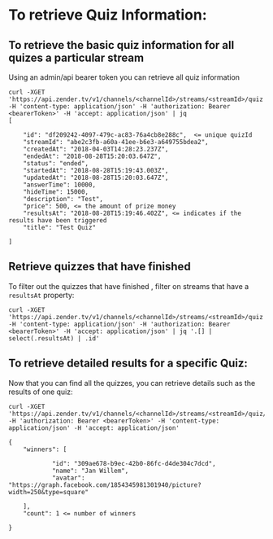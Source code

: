# To retrieve Quiz Information:

## To retrieve the basic quiz information for all quizes a particular stream
Using an admin/api bearer token you can retrieve all quiz information

```
curl -XGET 'https://api.zender.tv/v1/channels/<channelId>/streams/<streamId>/quiz' -H 'content-type: application/json' -H 'authorization: Bearer <bearerToken>' -H 'accept: application/json' | jq
[
  
    "id": "df209242-4097-479c-ac83-76a4cb8e288c",  <= unique quizId
    "streamId": "abe2c3fb-a60a-41ee-b6e3-a649755bdea2",
    "createdAt": "2018-04-03T14:28:23.237Z",
    "endedAt": "2018-08-28T15:20:03.647Z",
    "status": "ended",
    "startedAt": "2018-08-28T15:19:43.003Z",
    "updatedAt": "2018-08-28T15:20:03.647Z",
    "answerTime": 10000,
    "hideTime": 15000,
    "description": "Test",
    "price": 500, <= the amount of prize money
    "resultsAt": "2018-08-28T15:19:46.402Z", <= indicates if the results have been triggered
    "title": "Test Quiz"
  
]
```

## Retrieve quizzes that have finished
To filter out the quizzes that have finished , filter on streams that have a `resultsAt` property:

```
curl -XGET 'https://api.zender.tv/v1/channels/<channelId>/streams/<streamId>/quiz' -H 'content-type: application/json' -H 'authorization: Bearer <bearerToken>' -H 'accept: application/json' | jq '.[] | select(.resultsAt) | .id'
```

## To retrieve detailed results for a specific Quiz:
Now that you can find all the quizzes, you can retrieve details such as the results of one quiz:

```
curl -XGET 'https://api.zender.tv/v1/channels/<channelId>/streams/<streamId>/quiz/<quizId>/results' -H 'authorization: Bearer <bearerToken>' -H 'content-type: application/json' -H 'accept: application/json'

{
    "winners": [
        
            "id": "309ae678-b9ec-42b0-86fc-d4de304c7dcd",
            "name": "Jan Willem",
            "avatar": "https://graph.facebook.com/1854345981301940/picture?width=250&type=square"
        
    ],
    "count": 1 <= number of winners

}
```
